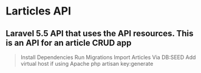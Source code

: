 # Larticles API

## Laravel 5.5 API that uses the API resources. This is an API for an article CRUD app



> Install Dependencies
> Run Migrations
> Import Articles Via DB:SEED
> Add virtual host if using Apache
> php artisan key:generate


